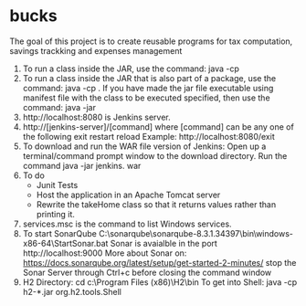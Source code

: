 # bucks
The goal of this project is to create reusable programs for tax computation, savings trackking and expenses management
1. To run a class inside the JAR, use the command: 
	java -cp <JAR Name.jar> <class name>
2. To run a class inside the JAR that is also part of a package, use the command: 
	java -cp <JAR Name.jar> <package name>.<class name>
	If you have made the jar file executable using manifest file with the class to be executed specified, then use the command:
	java -jar <JAR Name.jar>
3. http://localhost:8080 is Jenkins server. 
4. http://[jenkins-server]/[command] where [command] can be any one of the following
    exit
    restart
    reload
    Example: http://localhost:8080/exit	
5. To download and run the WAR file version of Jenkins: Open up a terminal/command prompt window to the download directory. 
	Run the command java -jar jenkins. war 
6. To do
	- Junit Tests
	- Host the application in an Apache Tomcat server
	- Rewrite the takeHome class so that it returns values rather than printing it.
7. services.msc is the command to list Windows services.
8. To start SonarQube C:\sonarqube\sonarqube-8.3.1.34397\bin\windows-x86-64\StartSonar.bat
	Sonar is avaialble in the port http://localhost:9000 
	More about Sonar on: https://docs.sonarqube.org/latest/setup/get-started-2-minutes/
	stop the Sonar Server through Ctrl+c before closing the command window
9. H2
	Directory: cd c:\Program Files (x86)\H2\bin
	To get into Shell: java -cp h2-*.jar org.h2.tools.Shell
	<namerev>
